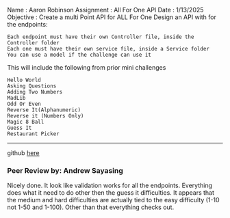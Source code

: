 Name : Aaron Robinson
Assignment : All For One API
Date : 1/13/2025
Objective :
Create a multi Point API for ALL For One 
Design an API with for the endpoints:

    Each endpoint must have their own Controller file, inside the Controller folder
    Each one must have their own service file, inside a Service folder
    You can use a model if the challenge can use it

This will include the following from prior mini challenges 

    Hello World
    Asking Questions
    Adding Two Numbers
    MadLib
    Odd Or Even
    Reverse It(Alphanumeric)
    Reverse it (Numbers Only)
    Magic 8 Ball
    Guess It
    Restaurant Picker

---

github [here](https://github.com/wraithio/ARobinsonP2All4OneAPI)

### Peer Review by: Andrew Sayasing
Nicely done. It look like validation works for all the endpoints. Everything does what it need to do other then the guess it difficulties. It appears that the medium and hard difficulties are actually tied to the easy difficulty (1-10 not 1-50 and 1-100). Other than that everything checks out.
